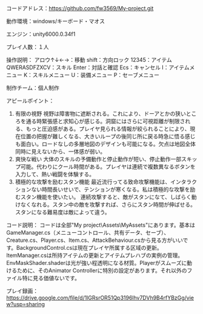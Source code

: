 コードアドレス：https://github.com/fw3569/My-project.git

動作環境：windows/キーボード・マオス

エンジン：unity6000.0.34f1

プレイ人数：１人

操作説明：
アロウ↑↓←→：移動
shift：方向ロック
12345：アイテム
QWERASDFZXCV：スキル
Enter：対話と確認
Ecs：キャンセル
I：アイテムメニュー
K：スキルメニュー
U：装備メニュー
P：セーブメニュー

制作チーム：個人制作

アピールポイント：
1. 有限の視野
視野は障害物に遮断される。これにより、ドーアとかの狭いところを通る時緊張感と求知心が感じる。洞窟にはさらに可視距離が制限される、もっと圧迫感がある。プレイヤ見られる情報が絞られることにより、現在位置の把握が難しくなる、大きいループの後同じ所に戻る時急に悟る感じも面白い。ロードなしの多層地図のデザインも可能になる。欠点は地図全体同時に見えないから、一体感が弱い。
2. 爽快な戦い
大体のスキルの予備動作と停止動作が短い、停止動作一部スキップ可能。代わりにクール時間がある。プレイヤは連続で複数異なるボタンを入力して、熱い戦闘を体験する。
3. 積極的な攻撃を励むスタン機能
最近流行ってる致命攻撃機能は、インタラクションない時間長いせいで、テンションが寒くなる。私は積極的な攻撃を励むスタン機能を使いたい。
連続攻撃すると、敵がスタンになて、しばらく動けなくなれる。スタン中の敵を攻撃すれば、さらにスタン時間が伸ばせる。スタンになる難易度は敵によって違う。

コード説明：
コードは全部"My project\Assets\MyAssets"にあります。基本はGameManager.cs（メニューコントロール、共有データ、セーブ）、Creature.cs、Player.cs、Item.cs、AttackBehaviour.csから見る方がいいです。BackgroundControl.csは現在プレイヤ所属する区域の更新。ItemManager.csは所持アイテムの更新とアイテムプレハブの実例の管理。EnvMaskShader.shaderは光が強い程透明になる材質。Playerがスムーズに動けるために、そのAnimator Controllerに特別の設定があります。それ以外のファイル特に見る価値ないです。

プレイ録画：
https://drive.google.com/file/d/1lGRsrOR51Qp3196lhv7DVh9B4rfYBzGg/view?usp=sharing
